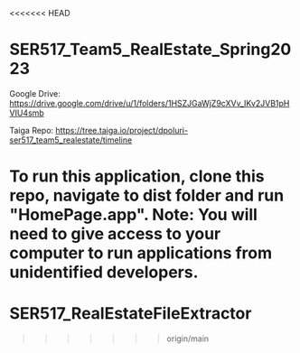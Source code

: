<<<<<<< HEAD
# SER517_Team5_RealEstate_Spring2023

Google Drive: https://drive.google.com/drive/u/1/folders/1HSZJGaWjZ9cXVv_IKv2JVB1pHVIU4smb

Taiga Repo: https://tree.taiga.io/project/dpoluri-ser517_team5_realestate/timeline

To run this application, clone this repo, navigate to dist folder and run "HomePage.app".
Note: You will need to give access to your computer to run applications from unidentified developers.
=======
# SER517_RealEstateFileExtractor
>>>>>>> origin/main
